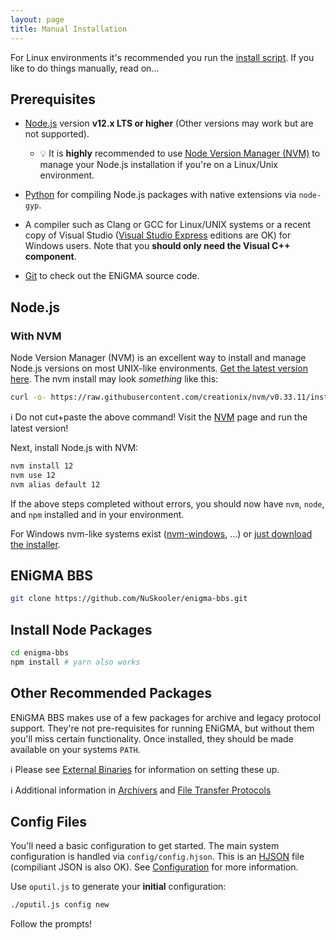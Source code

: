 ```yaml
---
layout: page
title: Manual Installation
---
```

For Linux environments it's recommended you run the [install script](install-script.md). If you like to
do things manually, read on...

## Prerequisites
* [Node.js](https://nodejs.org/) version **v12.x LTS or higher** (Other versions may work but are not supported).
  * :bulb: It is **highly** recommended to use [Node Version Manager (NVM)](https://github.com/creationix/nvm) to manage your Node.js installation if you're on a Linux/Unix environment.

* [Python](https://www.python.org/downloads/) for compiling Node.js packages with native extensions via `node-gyp`.

* A compiler such as Clang or GCC for Linux/UNIX systems or a recent copy of Visual Studio
([Visual Studio Express](https://www.visualstudio.com/en-us/products/visual-studio-express-vs.aspx) editions
are OK) for Windows users. Note that you **should only need the Visual C++ component**.

* [Git](https://git-scm.com/downloads) to check out the ENiGMA source code.

## Node.js
### With NVM
Node Version Manager (NVM) is an excellent way to install and manage Node.js versions on most UNIX-like environments. [Get the latest version here](https://github.com/creationix/nvm). The nvm install may look _something_ like this:

```bash
curl -o- https://raw.githubusercontent.com/creationix/nvm/v0.33.11/install.sh | bash
```
:information_source: Do not cut+paste the above command! Visit the [NVM](https://github.com/creationix/nvm) page and run the latest version!

Next, install Node.js with NVM:
```bash
nvm install 12
nvm use 12
nvm alias default 12
```

If the above steps completed without errors, you should now have `nvm`, `node`, and `npm` installed and in your environment.

For Windows nvm-like systems exist ([nvm-windows](https://github.com/coreybutler/nvm-windows), ...) or [just download the installer](https://nodejs.org/en/download/).


## ENiGMA BBS
```bash
git clone https://github.com/NuSkooler/enigma-bbs.git
```

## Install Node Packages
```bash
cd enigma-bbs
npm install # yarn also works
```

## Other Recommended Packages
ENiGMA BBS makes use of a few packages for archive and legacy protocol support. They're not pre-requisites for running ENiGMA, but without them you'll miss certain functionality. Once installed, they should be made available on your systems `PATH`.

:information_source: Please see [External Binaries](/docs/configuration/external-binaries.md) for information on setting these up.

:information_source: Additional information in [Archivers](/docs/configuration/archivers.md) and [File Transfer Protocols](/docs/configuration/file-transfer-protocols.md)

## Config Files
You'll need a basic configuration to get started. The main system configuration is handled via `config/config.hjson`. This is an [HJSON](http://hjson.org/) file (compiliant JSON is also OK). See [Configuration](../configuration/) for more information.

Use `oputil.js` to generate your **initial** configuration:

```bash
./oputil.js config new
```

Follow the prompts!
